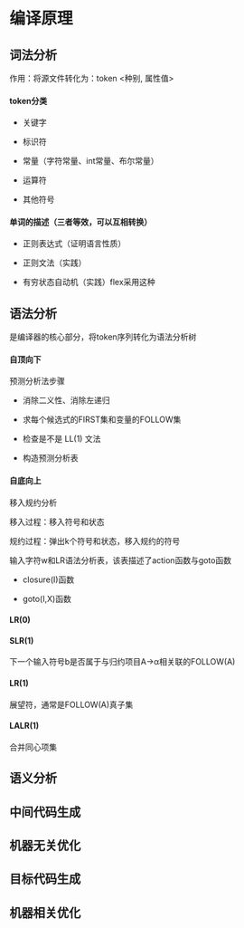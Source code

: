 # 编译原理

## 词法分析

作用：将源文件转化为：token <种别, 属性值>

#### token分类

+ 关键字

+ 标识符

+ 常量（字符常量、int常量、布尔常量）

+ 运算符

+ 其他符号

#### 单词的描述（三者等效，可以互相转换）

+ 正则表达式（证明语言性质）

+ 正则文法（实践）

+ 有穷状态自动机（实践）flex采用这种



## 语法分析

是编译器的核心部分，将token序列转化为语法分析树

#### 自顶向下

预测分析法步骤

+ 消除二义性、消除左递归

+ 求每个候选式的FIRST集和变量的FOLLOW集

+ 检查是不是 LL(1) 文法

+ 构造预测分析表

#### 自底向上

移入规约分析

移入过程：移入符号和状态

规约过程：弹出k个符号和状态，移入规约的符号

输入字符w和LR语法分析表，该表描述了action函数与goto函数

+ closure(I)函数

+ goto(I,X)函数

#### LR(0)

#### SLR(1)

下一个输入符号b是否属于与归约项目A→α相关联的FOLLOW(A)

#### LR(1)

展望符，通常是FOLLOW(A)真子集

#### LALR(1)

合并同心项集

## 语义分析

## 中间代码生成

## 机器无关优化

## 目标代码生成

## 机器相关优化

